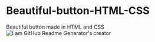 # Beautiful-button-HTML-CSS
Beautiful button made in HTML and CSS
![I am GitHub Readme Generator's creator](https://previews.dropbox.com/p/thumb/AB2nF2IBoIAj7J_UxXXzSFhySja5roln_IlNRYIhcyHTwqhZa2xEjeo3GkZZIvPHU-yJbKEix6rM45olfkEiNGpfa5XV0L57Hj_P0xf7qSGkKVb77EqmEE2xhdm-z01NrsY3RF_1Odyw4922OponwI69Mx-oDuJGbS-b4BgXwYm4dLGtpCOs0ntsI4JopXzAWAxD0UDOw79zwWG3FM6mVlEf0dqP5GUKiZMV3zSBcJmSqZgU53TK8RTc2h6ABUoYZvomJ4VTmJjByC5yfwSozlUJvt-obafX_R4G5JqwIzDB2lDHOlxNX7DzJtaFr4velg6sOjh6tO4o4hJhK_2kU9rfrBgXNqtaBygzUXYrvEzban-ExHW1r_A_U6n27zQ6PyU/p.png)


